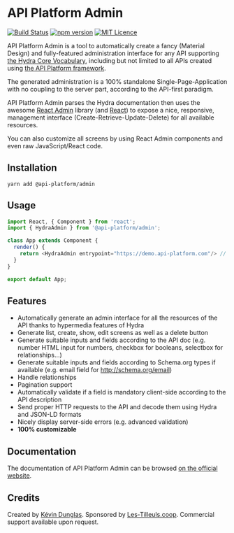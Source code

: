 # API Platform Admin

[![Build Status](https://travis-ci.org/api-platform/admin.svg?branch=master)](https://travis-ci.org/api-platform/admin)
[![npm version](https://badge.fury.io/js/%40api-platform%2Fadmin.svg)](https://badge.fury.io/js/%40api-platform%2Fadmin)
[![MIT Licence](https://badges.frapsoft.com/os/mit/mit.svg?v=103)](https://opensource.org/licenses/mit-license.php)

API Platform Admin is a tool to automatically create a fancy (Material Design) and fully-featured administration interface
for any API supporting [the Hydra Core Vocabulary](http://www.hydra-cg.com/), including but not limited to all APIs created
using [the API Platform framework](https://api-platform.com).

The generated administration is a 100% standalone Single-Page-Application with no coupling to the server part, according
to the API-first paradigm.

API Platform Admin parses the Hydra documentation then uses the awesome [React Admin](https://marmelab.com/react-admin/)
library (and [React](https://facebook.github.io/react/)) to expose a nice, responsive, management interface (Create-Retrieve-Update-Delete)
for all available resources.

You can also customize all screens by using React Admin components and even raw JavaScript/React code.

## Installation

    yarn add @api-platform/admin

## Usage

```javascript
import React, { Component } from 'react';
import { HydraAdmin } from '@api-platform/admin';

class App extends Component {
  render() {
    return <HydraAdmin entrypoint="https://demo.api-platform.com"/> // Replace with your own API entrypoint
  }
}

export default App;
```

## Features

* Automatically generate an admin interface for all the resources of the API thanks to hypermedia features of Hydra
* Generate list, create, show, edit screens as well as a delete button
* Generate suitable inputs and fields according to the API doc (e.g. number HTML input for numbers, checkbox for booleans, selectbox for relationships...)
* Generate suitable inputs and fields according to Schema.org types if available (e.g. email field for http://schema.org/email)
* Handle relationships
* Pagination support
* Automatically validate if a field is mandatory client-side according to the API description
* Send proper HTTP requests to the API and decode them using Hydra and JSON-LD formats
* Nicely display server-side errors (e.g. advanced validation)
* **100% customizable**

## Documentation

The documentation of API Platform Admin can be browsed [on the official website](https://api-platform.com/docs/admin/).

## Credits

Created by [Kévin Dunglas](https://dunglas.fr). Sponsored by [Les-Tilleuls.coop](https://les-tilleuls.coop).
Commercial support available upon request.
